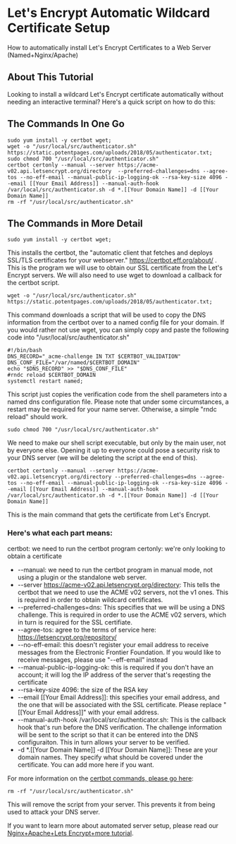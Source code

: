 # Let's Encrypt Automatic Wildcard Certificate Setup
How to automatically install Let's Encrypt Certificates to a Web Server (Named+Nginx/Apache)

## About This Tutorial
Looking to install a wildcard Let's Encrypt certificate automatically without needing an interactive terminal? Here's a quick script on how to do this:

## The Commands In One Go
```shell
sudo yum install -y certbot wget;
wget -o "/usr/local/src/authenticator.sh" https://static.potentpages.com/uploads/2018/05/authenticator.txt;
sudo chmod 700 "/usr/local/src/authenticator.sh"
certbot certonly --manual --server https://acme-v02.api.letsencrypt.org/directory  --preferred-challenges=dns --agree-tos --no-eff-email --manual-public-ip-logging-ok --rsa-key-size 4096 --email [[Your Email Address]] --manual-auth-hook /var/local/src/authenticator.sh -d *.[[Your Domain Name]] -d [[Your Domain Name]]
rm -rf "/usr/local/src/authenticator.sh"
```

## The Commands in More Detail
```shell
sudo yum install -y certbot wget;
```
This installs the certbot, the "automatic client that fetches and deploys SSL/TLS certificates for your webserver." https://certbot.eff.org/about/ . This is the program we will use to obtain our SSL certificate from the Let's Encrypt servers.  We will also need to use wget to download a callback for the certbot script.

```shell
wget -o "/usr/local/src/authenticator.sh" https://static.potentpages.com/uploads/2018/05/authenticator.txt;
```
This command downloads a script that will be used to copy the DNS information from the certbot over to a named config file for your domain. If you would rather not use wget, you can simply copy and paste the following code into "/usr/local/src/authenticator.sh"

```shell
#!/bin/bash
DNS_RECORD="_acme-challenge IN TXT $CERTBOT_VALIDATION"
DNS_CONF_FILE="/var/named/$CERTBOT_DOMAIN"
echo "$DNS_RECORD" >> "$DNS_CONF_FILE"
#rndc reload $CERTBOT_DOMAIN
systemctl restart named;
```

This script just copies the verification code from the shell parameters into a named dns configuration file. Please note that under some circumstances, a restart may be required for your name server. Otherwise, a simple "rndc reload" should work.

```shell
sudo chmod 700 "/usr/local/src/authenticator.sh"
```
We need to make our shell script executable, but only by the main user, not by everyone else. Opening it up to everyone could pose a security risk to your DNS server (we will be deleting the script at the end of this).

```shell
certbot certonly --manual --server https://acme-v02.api.letsencrypt.org/directory --preferred-challenges=dns --agree-tos --no-eff-email --manual-public-ip-logging-ok --rsa-key-size 4096 --email [[Your Email Address]] --manual-auth-hook /var/local/src/authenticator.sh -d *.[[Your Domain Name]] -d [[Your Domain Name]]
```
This is the main command that gets the certificate from Let's Encrypt. 

### Here's what each part means:
certbot: we need to run the certbot program
certonly: we're only looking to obtain a certificate
* --manual: we need to run the certbot program in manual mode, not using a plugin or the standalone web server.
* --server https://acme-v02.api.letsencrypt.org/directory: This tells the certbot that we need to use the ACME v02 servers, not the v1 ones. This is required in order to obtain wildcard certificates.
* --preferred-challenges=dns: This specifies that we will be using a DNS challenge. This is required in order to use the ACME v02 servers, which in turn is required for the SSL certifiate.
* --agree-tos: agree to the terms of service here: https://letsencrypt.org/repository/
* --no-eff-email: this doesn't register your email address to receive messages from the Electronic Frontier Foundation. If you would like to receive messages, please use "--eff-email" instead
* --manual-public-ip-logging-ok: this is required if you don't have an account; it will log the IP address of the server that's reqesting the certificate
* --rsa-key-size 4096: the size of the RSA key
* --email [[Your Email Address]]: this specifies your email address, and the one that will be associated with the SSL certificate. Please replace "[[Your Email Address]]" with your email address.
* --manual-auth-hook /var/local/src/authenticator.sh: This is the callback hook that's run before the DNS verification. The challenge information will be sent to the script so that it can be entered into the DNS configuraiton. This in turn allows your server to be verified.
* -d *.[[Your Domain Name]] -d [[Your Domain Name]]: These are your domain names. They specify what should be covered under the certificate. You can add more here if you want.

For more information on the [certbot commands, please go here](https://certbot.eff.org/docs/using.html#certbot-commands "List of Certbot Comands"): 

```shell
rm -rf "/usr/local/src/authenticator.sh"
```
This will remove the script from your server. This prevents it from being used to attack your DNS server.

If you want to learn more about automated server setup, please read our [Nginx+Apache+Lets Encrypt+more tutorial](https://potentpages.com/servers/hosting/page-load-under-2s-part-1).
